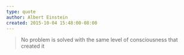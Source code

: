 ```yaml
---
type: quote
author: Albert Einstein
created: 2015-10-04 15:48:00-08:00
---
```

> No problem is solved with the same level of consciousness that created it
